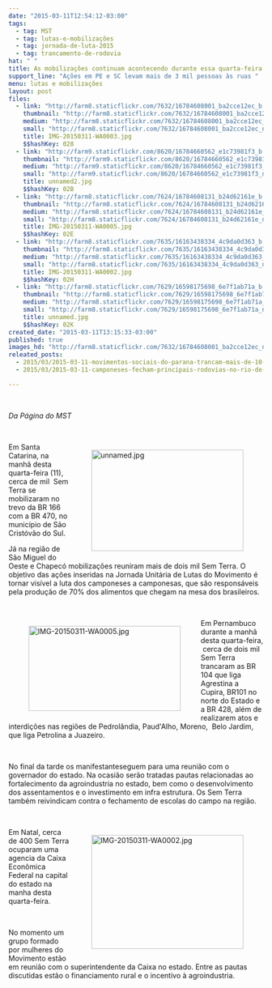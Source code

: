 ```yaml
---
date: "2015-03-11T12:54:12-03:00"
tags:
  - tag: MST
  - tag: lutas-e-mobilizações
  - tag: jornada-de-luta-2015
  - tag: trancamento-de-rodovia
hat: " "
title: As mobilizações continuam acontecendo durante essa quarta-feira em todo o país
support_line: "Ações em PE e SC levam mais de 3 mil pessoas às ruas "
menu: lutas e mobilizações
layout: post
files:
  - link: "http://farm8.staticflickr.com/7632/16784608001_ba2cce12ec_b.jpg"
    thumbnail: "http://farm8.staticflickr.com/7632/16784608001_ba2cce12ec_t.jpg"
    medium: "http://farm8.staticflickr.com/7632/16784608001_ba2cce12ec_z.jpg"
    small: "http://farm8.staticflickr.com/7632/16784608001_ba2cce12ec_n.jpg"
    title: IMG-20150311-WA0003.jpg
    $$hashKey: 028
  - link: "http://farm9.staticflickr.com/8620/16784660562_e1c73981f3_b.jpg"
    thumbnail: "http://farm9.staticflickr.com/8620/16784660562_e1c73981f3_t.jpg"
    medium: "http://farm9.staticflickr.com/8620/16784660562_e1c73981f3_z.jpg"
    small: "http://farm9.staticflickr.com/8620/16784660562_e1c73981f3_n.jpg"
    title: unnamed2.jpg
    $$hashKey: 02B
  - link: "http://farm8.staticflickr.com/7624/16784608131_b24d62161e_b.jpg"
    thumbnail: "http://farm8.staticflickr.com/7624/16784608131_b24d62161e_t.jpg"
    medium: "http://farm8.staticflickr.com/7624/16784608131_b24d62161e_z.jpg"
    small: "http://farm8.staticflickr.com/7624/16784608131_b24d62161e_n.jpg"
    title: IMG-20150311-WA0005.jpg
    $$hashKey: 02E
  - link: "http://farm8.staticflickr.com/7635/16163438334_4c9da0d363_b.jpg"
    thumbnail: "http://farm8.staticflickr.com/7635/16163438334_4c9da0d363_t.jpg"
    medium: "http://farm8.staticflickr.com/7635/16163438334_4c9da0d363_z.jpg"
    small: "http://farm8.staticflickr.com/7635/16163438334_4c9da0d363_n.jpg"
    title: IMG-20150311-WA0002.jpg
    $$hashKey: 02H
  - link: "http://farm8.staticflickr.com/7629/16598175698_6e7f1ab71a_b.jpg"
    thumbnail: "http://farm8.staticflickr.com/7629/16598175698_6e7f1ab71a_t.jpg"
    medium: "http://farm8.staticflickr.com/7629/16598175698_6e7f1ab71a_z.jpg"
    small: "http://farm8.staticflickr.com/7629/16598175698_6e7f1ab71a_n.jpg"
    title: unnamed.jpg
    $$hashKey: 02K
created_date: "2015-03-11T13:15:33-03:00"
published: true
images_hd: "http://farm8.staticflickr.com/7632/16784608001_ba2cce12ec_n.jpg"
releated_posts:
  - 2015/03/2015-03-11-movimentos-sociais-do-parana-trancam-mais-de-10-rodovias-no-estado.md
  - 2015/03/2015-03-11-camponeses-fecham-principais-rodovias-no-rio-de-janeiro.md

---
```

<p>&nbsp;</p>

<p><em>Da P&aacute;gina do MST </em></p>

<p>&nbsp;</p>

<figure class="image" style="float:right"><img alt="unnamed.jpg" height="200" src="http://farm8.staticflickr.com/7629/16598175698_6e7f1ab71a_b.jpg" width="300" />
<figcaption></figcaption>
</figure>

<p>Em Santa Catarina, na manh&atilde; desta quarta-feira (11), cerca de mil&nbsp; Sem Terra se mobilizaram no trevo da BR 166 com a BR 470, no munic&iacute;pio de S&atilde;o Crist&oacute;v&atilde;o do Sul.</p>

<p>J&aacute; na regi&atilde;o de S&atilde;o Miguel do Oeste e Chapec&oacute; mobiliza&ccedil;&otilde;es reuniram mais de dois mil Sem Terra. O objetivo das a&ccedil;&otilde;es inseridas na Jornada Unit&aacute;ria de Lutas do Movimento &eacute; tornar vis&iacute;vel a luta dos camponeses a camponesas, que s&atilde;o respons&aacute;veis pela produ&ccedil;&atilde;o de 70% dos alimentos que chegam na mesa dos brasileiros.</p>

<p>&nbsp;</p>

<figure class="image" style="float:left"><img alt="IMG-20150311-WA0005.jpg" height="168" src="http://farm8.staticflickr.com/7624/16784608131_b24d62161e_b.jpg" width="300" />
<figcaption></figcaption>
</figure>

<p>Em Pernambuco durante a manh&atilde; desta quarta-feira, &nbsp;cerca de dois mil Sem Terra trancaram as BR 104 que liga Agrestina a Cupira, BR101 no norte do Estado e a BR 428, al&eacute;m de realizarem atos e interdi&ccedil;&otilde;es nas regi&otilde;es de Pedrol&acirc;ndia, Paud&#39;Alho, Moreno, &nbsp;Belo Jardim, que liga Petrolina a Juazeiro.</p>

<p>&nbsp;</p>

<p>No final da tarde os manifestanteseguem para uma reuni&atilde;o com o governador do estado. Na ocasi&atilde;o ser&atilde;o tratadas pautas relacionadas ao fortalecimento da agroindustria no estado, bem como o desenvolvimento dos assentamentos e o investimento em infra estrutura. Os Sem Terra tamb&eacute;m reivindicam contra o fechamento de escolas do campo na regi&atilde;o.</p>

<p>&nbsp;</p>

<figure class="image" style="float:right"><img alt="IMG-20150311-WA0002.jpg" height="225" src="http://farm8.staticflickr.com/7635/16163438334_4c9da0d363_b.jpg" width="300" />
<figcaption></figcaption>
</figure>

<p>Em Natal, cerca de 400 Sem Terra ocuparam uma agencia da Caixa Econ&ocirc;mica Federal na capital do estado na manha desta quarta-feira.</p>

<p>&nbsp;</p>

<p>No momento um grupo formado por mulheres do Movimento est&atilde;o em reuni&atilde;o com o superintendente da Caixa no estado. Entre as pautas discutidas est&atilde;o o financiamento rural e o incentivo &agrave; agroindustria.</p>
